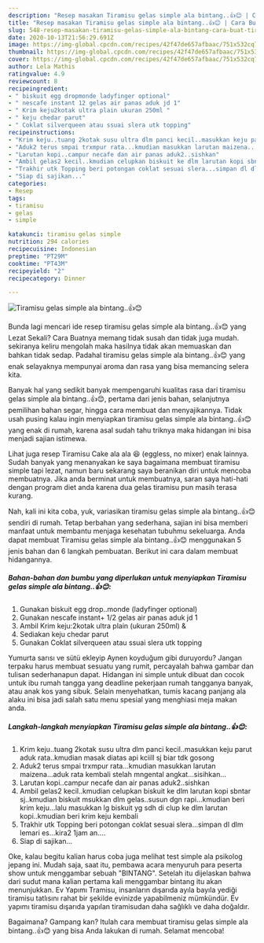```yaml
---
description: "Resep masakan Tiramisu gelas simple ala bintang..👍😊 | Cara Buat Tiramisu gelas simple ala bintang..👍😊 Yang Enak dan Simpel"
title: "Resep masakan Tiramisu gelas simple ala bintang..👍😊 | Cara Buat Tiramisu gelas simple ala bintang..👍😊 Yang Enak dan Simpel"
slug: 548-resep-masakan-tiramisu-gelas-simple-ala-bintang-cara-buat-tiramisu-gelas-simple-ala-bintang-yang-enak-dan-simpel
date: 2020-10-13T21:56:29.691Z
image: https://img-global.cpcdn.com/recipes/42f47de657afbaac/751x532cq70/tiramisu-gelas-simple-ala-bintang👍😊-foto-resep-utama.jpg
thumbnail: https://img-global.cpcdn.com/recipes/42f47de657afbaac/751x532cq70/tiramisu-gelas-simple-ala-bintang👍😊-foto-resep-utama.jpg
cover: https://img-global.cpcdn.com/recipes/42f47de657afbaac/751x532cq70/tiramisu-gelas-simple-ala-bintang👍😊-foto-resep-utama.jpg
author: Lela Mathis
ratingvalue: 4.9
reviewcount: 8
recipeingredient:
- " biskuit egg dropmonde ladyfinger optional"
- " nescafe instant 12 gelas air panas aduk jd 1"
- " Krim keju2kotak ultra plain ukuran 250ml "
- " keju chedar parut"
- " Coklat silverqueen atau ssuai slera utk topping"
recipeinstructions:
- "Krim keju..tuang 2kotak susu ultra dlm panci kecil..masukkan keju parut aduk rata..kmudian masak diatas api kciill sj biar tdk gosong"
- "Aduk2 terus smpai trxmpur rata...kmudian masukkan larutan maizena...aduk rata kembali stelah mngental angkat...sisihkan..."
- "Larutan kopi..campur necafe dan air panas aduk2..sishkan"
- "Ambil gelas2 kecil..kmudian celupkan biskuit ke dlm larutan kopi sbntar sj..kmudian biskuit msukkan dlm gelas..susun dgn rapi...kmudian beri krim keju...lalu masukkan lg biskuit yg sdh di clup ke dlm larutan kopi..kmudian beri krim keju kembali"
- "Trakhir utk Topping beri potongan coklat sesuai slera...simpan dl dlm lemari es...kira2 1jam an...."
- "Siap di sajikan..."
categories:
- Resep
tags:
- tiramisu
- gelas
- simple

katakunci: tiramisu gelas simple 
nutrition: 294 calories
recipecuisine: Indonesian
preptime: "PT29M"
cooktime: "PT43M"
recipeyield: "2"
recipecategory: Dinner

---
```



![Tiramisu gelas simple ala bintang..👍😊](https://img-global.cpcdn.com/recipes/42f47de657afbaac/751x532cq70/tiramisu-gelas-simple-ala-bintang👍😊-foto-resep-utama.jpg)

Bunda lagi mencari ide resep tiramisu gelas simple ala bintang..👍😊 yang Lezat Sekali? Cara Buatnya memang tidak susah dan tidak juga mudah. sekiranya keliru mengolah maka hasilnya tidak akan memuaskan dan bahkan tidak sedap. Padahal tiramisu gelas simple ala bintang..👍😊 yang enak selayaknya mempunyai aroma dan rasa yang bisa memancing selera kita.

Banyak hal yang sedikit banyak mempengaruhi kualitas rasa dari tiramisu gelas simple ala bintang..👍😊, pertama dari jenis bahan, selanjutnya pemilihan bahan segar, hingga cara membuat dan menyajikannya. Tidak usah pusing kalau ingin menyiapkan tiramisu gelas simple ala bintang..👍😊 yang enak di rumah, karena asal sudah tahu triknya maka hidangan ini bisa menjadi sajian istimewa.

Lihat juga resep Tiramisu Cake ala ala 😆 (eggless, no mixer) enak lainnya. Sudah banyak yang menanyakan ke saya bagaimana membuat tiramisu simple tapi lezat, namun baru sekarang saya beranikan diri untuk mencoba membuatnya. Jika anda berminat untuk membuatnya, saran saya hati-hati dengan program diet anda karena dua gelas tiramisu pun masih terasa kurang.


Nah, kali ini kita coba, yuk, variasikan tiramisu gelas simple ala bintang..👍😊 sendiri di rumah. Tetap berbahan yang sederhana, sajian ini bisa memberi manfaat untuk membantu menjaga kesehatan tubuhmu sekeluarga. Anda dapat membuat Tiramisu gelas simple ala bintang..👍😊 menggunakan 5 jenis bahan dan 6 langkah pembuatan. Berikut ini cara dalam membuat hidangannya.

<!--inarticleads1-->

##### Bahan-bahan dan bumbu yang diperlukan untuk menyiapkan Tiramisu gelas simple ala bintang..👍😊:

1. Gunakan  biskuit egg drop..monde (ladyfinger optional)
1. Gunakan  nescafe instant+ 1/2 gelas air panas aduk jd 1
1. Ambil  Krim keju:2kotak ultra plain (ukuran 250ml) &amp;
1. Sediakan  keju chedar parut
1. Gunakan  Coklat silverqueen atau ssuai slera utk topping


Yumurta sarısı ve sütü ekleyip Aynen koyduğum gibi duruyordu? Jangan terpaku harus membuat sesuatu yang rumit, percayalah bahwa gambar dan tulisan sederhanapun dapat. Hidangan ini simple untuk dibuat dan cocok untuk ibu rumah tangga yang deadline pekerjaan rumah tangganya banyak, atau anak kos yang sibuk. Selain menyehatkan, tumis kacang panjang ala alaku ini bisa jadi salah satu menu spesial yang menghiasi meja makan anda. 

<!--inarticleads2-->

##### Langkah-langkah menyiapkan Tiramisu gelas simple ala bintang..👍😊:

1. Krim keju..tuang 2kotak susu ultra dlm panci kecil..masukkan keju parut aduk rata..kmudian masak diatas api kciill sj biar tdk gosong
1. Aduk2 terus smpai trxmpur rata...kmudian masukkan larutan maizena...aduk rata kembali stelah mngental angkat...sisihkan...
1. Larutan kopi..campur necafe dan air panas aduk2..sishkan
1. Ambil gelas2 kecil..kmudian celupkan biskuit ke dlm larutan kopi sbntar sj..kmudian biskuit msukkan dlm gelas..susun dgn rapi...kmudian beri krim keju...lalu masukkan lg biskuit yg sdh di clup ke dlm larutan kopi..kmudian beri krim keju kembali
1. Trakhir utk Topping beri potongan coklat sesuai slera...simpan dl dlm lemari es...kira2 1jam an....
1. Siap di sajikan...


Oke, kalau begitu kalian harus coba juga melihat test simple ala psikolog jepang ini. Mudah saja, saat itu, pembawa acara menyuruh para peserta show untuk menggambar sebuah &#34;BINTANG&#34;. Setelah itu dijelaskan bahwa dari sudut mana kalian pertama kali menggambar bintang itu akan menunjukkan. Ev Yapımı Tramisu, insanların dışarıda ayıla bayıla yediği tiramisu tatlısını rahat bir şekilde evinizde yapabilmeniz mümkündür. Ev yapımı tiramisu dışarıda yapılan tiramisudan daha sağlıklı ve daha doğaldır. 

Bagaimana? Gampang kan? Itulah cara membuat tiramisu gelas simple ala bintang..👍😊 yang bisa Anda lakukan di rumah. Selamat mencoba!
